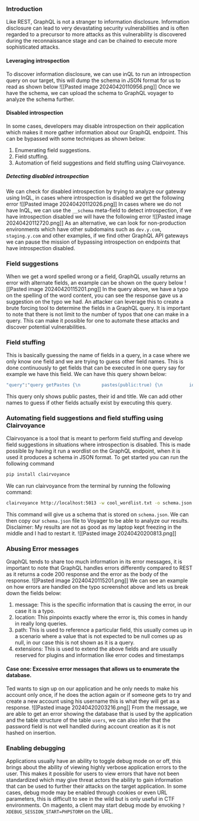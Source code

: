### Introduction
Like REST, GraphQL is not a stranger to information disclosure. Information disclosure can lead to very devastating security vulnerabilities and is often regarded to a precursor to more attacks as this vulnerability is discovered during the reconnaissance stage and can be chained to execute more sophisticated attacks.
#### Leveraging introspection
To discover information disclosure, we can use inQL to run an introspection query on our target, this will dump the schema in JSON format for us to read as shown below
![[Pasted image 20240420110956.png]]
Once we have the schema, we can upload the schema to GraphQL voyager to analyze the schema further.
#### Disabled introspection
In some cases, developers may disable introspection on their application which makes it more gather information about our GraphQL endpoint. This can be bypassed with some techniques as shown below:
1. Enumerating field suggestions.
2. Field stuffing.
3. Automation of field suggestions and field stuffing using Clairvoyance.
##### Detecting disabled introspection
We can check for disabled introspection by trying to analyze our gateway using InQL, in cases where introspection is disabled we get the following error
![[Pasted image 20240420112026.png]]
In cases where we do not have InQL, we can use the `__schema` meta-field to detect introspection, if we have introspection disabled we will have the following error
![[Pasted image 20240420112720.png]]
As an alternative, we can look for non-production environments which have other subdomains such as `dev.y.com`, `staging.y.com` and other examples, if we find other GraphQL API gateways we can pause the mission of bypassing introspection on endpoints that have introspection disabled.
### Field suggestions
When we get a word spelled wrong or a field, GraphQL usually returns an error with alternate fields, an example can be shown on the query below
![[Pasted image 20240420115201.png]]
In the query above, we have a typo on the spelling of the word content,  you can see the response gave us a suggestion on the typo we had. An attacker can leverage this to create a brute forcing tool to determine the fields in a GraphQL query. 
It is important to note that there is not limit to the number of typos that one can make in a query. This can make it possible for one to automate these attacks and discover potential vulnerabilities.
### Field stuffing
This is basically guessing the name of fields in a query, in a case where we only know one field and we are trying to guess other field names. This is done continuously to get fields that can be executed in one query say for example we have this field. We can have this query shown below:
```graphql
"query":"query getPastes {\n        pastes(public:true) {\n          id\n          title\n          }\n        }"
```
This query only shows public pastes, their id and title. We can add other names to guess if other fields actually exist by executing this query.
### Automating field suggestions and field stuffing using Clairvoyance
Clairvoyance is a tool that is meant to perform field stuffing and develop field suggestions in situations where introspection is disabled. This is made possible by having it run a wordlist on the GraphQL endpoint, when it is used it produces a schema in JSON format. To get started you can run the following command

```sh
pip install clairvoyance
```

We can run clairvoyance from the terminal by running the following command:

```sh
clairvoyance http://localhost:5013 -w cool_wordlist.txt -o schema.json
```
This command will give us a schema that is stored on `schema.json`. We can then copy our `schema.json` file to Voyager to be able to analyze our results. 
Disclaimer: My results are not as good as my laptop kept freezing in the middle and I had to restart it.
![[Pasted image 20240420200813.png]]
### Abusing Error messages
GraphQL tends to share too much information in its error messages, it is important to note that GraphQL handles errors differently compared to REST as it returns a code 200 response and the error as the body of the response.
![[Pasted image 20240420115201.png]]
We can see an example on how errors are handled on the typo screenshot above and lets us break down the fields below:
1. message: This is the specific information that is causing the error, in our case it is a typo.
2. location: This pinpoints exactly where the error is, this comes in handy in really long queries.
3. path: This is used to reference a particular field, this usually comes up in a scenario where a value that is not expected to be null comes up as null, in our case this is not shown as it is a query.
4. extensions: This is used to extend the above fields and are usually reserved for plugins and information like error codes and timestamps
#### Case one: Excessive error messages that allows us to enumerate the database.
Ted wants to sign up on our application and he only needs to make his account only once, if he does the action again or if someone gets to try and create a new account using his username this is what they will get as a response.
![[Pasted image 20240420203216.png]]
From the message, we are able to get an error showing the database that is used by the application and the table structure of the table `users`, we can also infer that the password field is not well handled during account creation as it is not hashed on insertion.
### Enabling debugging
Applications usually have an ability to toggle debug mode on or off, this brings about the ability of viewing highly verbose application errors to the user. This makes it possible for users to view errors that have not been standardized which may give threat actors the ability to gain information that can be used to further their attacks on the target application. In some cases, debug mode may be enabled through cookies or even URL parameters, this is difficult to see in the wild but is only useful in CTF environments. On magento, a client may start debug mode by envoking `?XDEBUG_SESSION_START=PHPSTORM` on the URL.